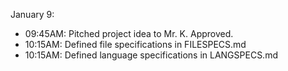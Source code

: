January 9: 
- 09:45AM: Pitched project idea to Mr. K. Approved. 
- 10:15AM: Defined file specifications in FILESPECS.md 
- 10:15AM: Defined language specifications in LANGSPECS.md
